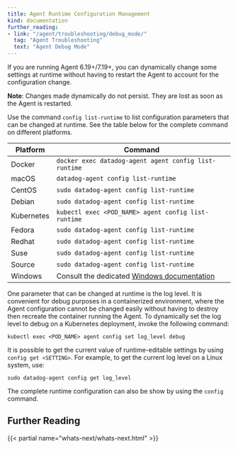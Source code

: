 ```yaml
---
title: Agent Runtime Configuration Management
kind: documentation
further_reading:
- link: "/agent/troubleshooting/debug_mode/"
  tag: "Agent Troubleshooting"
  text: "Agent Debug Mode"
---
```


If you are running Agent 6.19+/7.19+, you can dynamically change some settings at runtime without having to restart the Agent to account for the configuration change. 

**Note**: Changes made dynamically do not persist. They are lost as soon as the Agent is restarted.

Use the command `config list-runtime` to list configuration parameters that can be changed at runtime. See the table below for the complete command on different platforms.

| Platform   | Command                                                |
|------------|--------------------------------------------------------|
| Docker     | `docker exec datadog-agent agent config list-runtime`  |
| macOS      | `datadog-agent config list-runtime`                    |
| CentOS     | `sudo datadog-agent config list-runtime`               |
| Debian     | `sudo datadog-agent config list-runtime`               |
| Kubernetes | `kubectl exec <POD_NAME> agent config list-runtime`    |
| Fedora     | `sudo datadog-agent config list-runtime`               |
| Redhat     | `sudo datadog-agent config list-runtime`               |
| Suse       | `sudo datadog-agent config list-runtime`               |
| Source     | `sudo datadog-agent config list-runtime`               |
| Windows    | Consult the dedicated [Windows documentation][1]       |

One parameter that can be changed at runtime is the log level. It is convenient for debug purposes in a containerized environment, where the Agent configuration cannot be changed easily without having to destroy then recreate the container running the Agent. To dynamically set the log level to debug on a Kubernetes deployment, invoke the following command:

```text
kubectl exec <POD_NAME> agent config set log_level debug
```

It is possible to get the current value of runtime-editable settings by using `config get <SETTING>`. For example, to get the current log level on a Linux system, use:

```text
sudo datadog-agent config get log_level
```

The complete runtime configuration can also be show by using the `config` command.

[1]: /agent/basic_agent_usage/windows/#agent-v6

## Further Reading

{{< partial name="whats-next/whats-next.html" >}}
